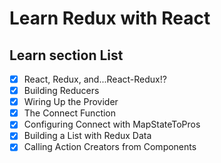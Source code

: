 # Learn Redux with React

## Learn section List

- [x] React, Redux, and...React-Redux!?
- [x] Building Reducers
- [x] Wiring Up the Provider
- [x] The Connect Function
- [x] Configuring Connect with MapStateToPros
- [x] Building a List with Redux Data
- [x] Calling Action Creators from Components
